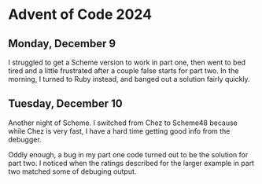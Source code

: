 # Advent of Code 2024

## Monday, December 9

I struggled to get a Scheme version to work in part one, then went to
bed tired and a little frustrated after a couple false starts for part
two.  In the morning, I turned to Ruby instead, and banged out a solution
fairly quickly.

## Tuesday, December 10

Another night of Scheme. I switched from Chez to Scheme48 because
while Chez is very fast, I have a hard time getting good info from the
debugger.

Oddly enough, a bug in my part one code turned out to be the solution
for part two. I noticed when the ratings described for the larger
example in part two matched some of debuging output.
